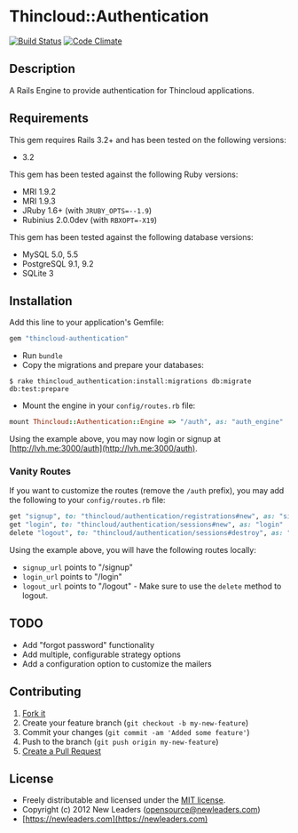 # Thincloud::Authentication

[![Build Status](https://secure.travis-ci.org/newleaders/thincloud-authentication.png)](http://travis-ci.org/newleaders/thincloud-authentication) [![Code Climate](https://codeclimate.com/badge.png)](https://codeclimate.com/github/newleaders/thincloud-authentication)

## Description

A Rails Engine to provide authentication for Thincloud applications.

## Requirements

This gem requires Rails 3.2+ and has been tested on the following versions:

* 3.2

This gem has been tested against the following Ruby versions:

* MRI 1.9.2
* MRI 1.9.3
* JRuby 1.6+ (with `JRUBY_OPTS=--1.9`)
* Rubinius 2.0.0dev (with `RBXOPT=-X19`)

This gem has been tested against the following database versions:

* MySQL 5.0, 5.5
* PostgreSQL 9.1, 9.2
* SQLite 3


## Installation

Add this line to your application's Gemfile:

``` ruby
gem "thincloud-authentication"
```

* Run `bundle`
* Copy the migrations and prepare your databases:

```
$ rake thincloud_authentication:install:migrations db:migrate db:test:prepare
```

* Mount the engine in your `config/routes.rb` file:

```ruby
mount Thincloud::Authentication::Engine => "/auth", as: "auth_engine"
```

Using the example above, you may now login or signup at [http://lvh.me:3000/auth](http://lvh.me:3000/auth).


### Vanity Routes

If you want to customize the routes (remove the `/auth` prefix), you may add the following to your `config/routes.rb` file:

```ruby
get "signup", to: "thincloud/authentication/registrations#new", as: "signup"
get "login", to: "thincloud/authentication/sessions#new", as: "login"
delete "logout", to: "thincloud/authentication/sessions#destroy", as: "logout"
```

Using the example above, you will have the following routes locally:

* `signup_url` points to "/signup"
* `login_url` points to "/login"
* `logout_url` points to "/logout" - Make sure to use the `delete` method to logout.


## TODO

* Add "forgot password" functionality
* Add multiple, configurable strategy options
* Add a configuration option to customize the mailers


## Contributing

1. [Fork it](https://github.com/newleaders/thincloud-authentication/fork_select)
2. Create your feature branch (`git checkout -b my-new-feature`)
3. Commit your changes (`git commit -am 'Added some feature'`)
4. Push to the branch (`git push origin my-new-feature`)
5. [Create a Pull Request](https://github.com/newleaders/thincloud-authentication/pull/new)


## License

* Freely distributable and licensed under the [MIT license](http://newleaders.mit-license.org/2012/license.html).
* Copyright (c) 2012 New Leaders ([opensource@newleaders.com](opensource@newleaders.com))
* [https://newleaders.com](https://newleaders.com)

